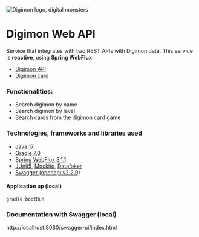 <img src= "https://i.pinimg.com/originals/ca/5b/a7/ca5ba7d121989a03a9e22518a3ccaab1.png" alt="Digimon logo, digital monsters" style="display: block; margin: 0 auto">

# Digimon Web API

Service that integrates with two REST APIs with Digimon data.
This service is **reactive**, using **Spring WebFlux**.

- [Digimon API](https://digimon-api.vercel.app/)
- [Digimon card](https://digimoncard.io/)

### Functionalities:

- Search digimon by name
- Search digimon by level
- Search cards from the digimon card game

### Technologies, frameworks and libraries used
- [Java 17](https://docs.oracle.com/en/java/javase/17/)
- [Gradle 7.0](https://docs.gradle.org/7.0/userguide/userguide.html)
- [Spring WebFlux 3.1.1](https://docs.spring.io/spring-framework/reference/web/webflux.html)
- [JUnit5](https://junit.org/junit5/docs/current/user-guide/), [Mockito](https://site.mockito.org/), [Datafaker](https://www.datafaker.net/)
- [Swagger (openapi v2.2.0)](https://springdoc.org/)

#### Application up (local)
```
gradle bootRun
```
### Documentation with Swagger (local)

http://localhost:8080/swagger-ui/index.html
